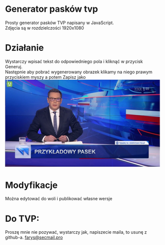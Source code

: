 # Generator pasków tvp
Prosty generator pasków TVP napisany w JavaScript. <br /> Zdjęcia są w rozdzielczości 1920x1080
# Działanie
Wystarczy wpisać tekst do odpowiedniego pola i kliknąć w przycisk Generuj. <br />
Następnie aby pobrać wygenerowany obrazek klikamy na niego prawym przyciskiem myszy a potem Zapisz jako
![alt text](https://github.com/farystank/generator-paskow-tvp/blob/main/przyk%C5%82adowy%20pasek.png)
# Modyfikacje
Można edytować do woli i publikować własne wersje

# Do TVP:
Proszę mnie nie pozywać, wystarczy jak, napiszecie maila, to usunę z github-a.
farys@secmail.pro
